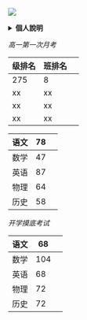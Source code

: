 ![
](https://s2.ax1x.com/2019/10/16/KiD0aT.png)  
<details> 
  <summary><b>個人說明</b></summary>
这个网页用来记录我的高中成绩。谢谢关心，共同进步! 数据来源:学校成绩册。
</details> 

*高一第一次月考*    

级排名 | 班排名 |   |
-|-|-
275 | 8|   |
xx | xx |   |
xx | xx |   |
xx | xx |   |


语文 | 78 |   | 
-|-|-
数学 | 47 |   |
英语 | 87 |   |
物理 | 64 |   |
历史 | 58 |   |

*开学摸底考试*  

语文 | 68 |   |
-|-|-
数学 | 104|   |
英语 | 68 |   |
物理 | 72 |   |
历史 | 72 |   |
